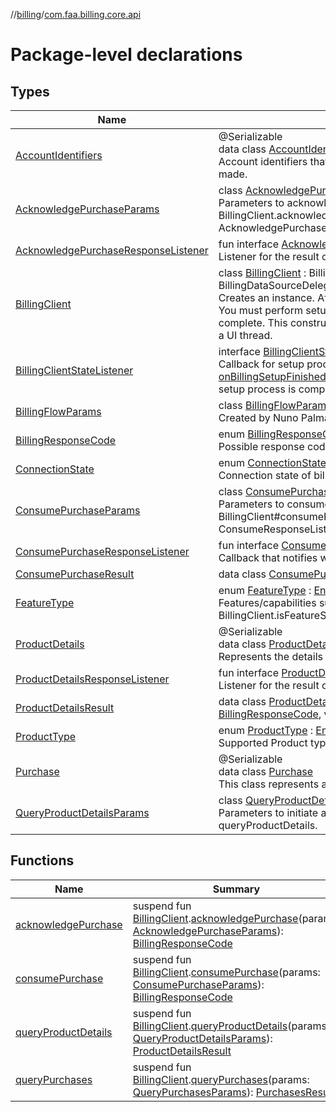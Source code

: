 //[billing](../../index.md)/[com.faa.billing.core.api](index.md)

# Package-level declarations

## Types

| Name | Summary |
|---|---|
| [AccountIdentifiers](AccountIdentifiers/index.md) | @Serializable<br>data class [AccountIdentifiers](AccountIdentifiers/index.md)<br>Account identifiers that were specified when the purchase was made. |
| [AcknowledgePurchaseParams](AcknowledgePurchaseParams/index.md) | class [AcknowledgePurchaseParams](AcknowledgePurchaseParams/index.md)<br>Parameters to acknowledge a purchase. See BillingClient.acknowledgePurchase(AcknowledgePurchaseParams, AcknowledgePurchaseResponseListener). |
| [AcknowledgePurchaseResponseListener](-acknowledgePurchase-response-listener/index.md) | fun interface [AcknowledgePurchaseResponseListener](-acknowledgePurchase-response-listener/index.md)<br>Listener for the result of an acknowledge purchase request. |
| [BillingClient](BillingClient/index.md) | class [BillingClient](BillingClient/index.md) : BillingServiceConnectionDelegate, BillingDataSourceDelegate<br>Creates an instance. After creation, it will not yet be ready to use. You must perform setup by calling .startSetup and wait for setup to complete. This constructor does not block and is safe to call from a UI thread. |
| [BillingClientStateListener](BillingClient-state-listener/index.md) | interface [BillingClientStateListener](BillingClient-state-listener/index.md)<br>Callback for setup process. This listener's [onBillingSetupFinished(BillingResult)](BillingClient-state-listener/on-billing-setup-finished.md) method is called when the setup process is complete. |
| [BillingFlowParams](BillingFlowParams/index.md) | class [BillingFlowParams](BillingFlowParams/index.md)<br>Created by Nuno Palma on 18/03/2024. |
| [BillingResponseCode](BillingResponseCode/index.md) | enum [BillingResponseCode](BillingResponseCode/index.md) : [Enum](https://kotlinlang.org/api/latest/jvm/stdlib/kotlin/-enum/index.html)&lt;[BillingResponseCode](BillingResponseCode/index.md)&gt; <br>Possible response codes. |
| [ConnectionState](ConnectionState/index.md) | enum [ConnectionState](ConnectionState/index.md) : [Enum](https://kotlinlang.org/api/latest/jvm/stdlib/kotlin/-enum/index.html)&lt;[ConnectionState](ConnectionState/index.md)&gt; <br>Connection state of billing client. |
| [ConsumePurchaseParams](-consumePurchase-params/index.md) | class [ConsumePurchaseParams](-consumePurchase-params/index.md)<br>Parameters to consume a purchase. See BillingClient#consumePurchase(ConsumeParams, ConsumeResponseListener). |
| [ConsumePurchaseResponseListener](-consumePurchase-response-listener/index.md) | fun interface [ConsumePurchaseResponseListener](-consumePurchase-response-listener/index.md)<br>Callback that notifies when a consumption operation finishes. |
| [ConsumePurchaseResult](ConsumePurchaseResult/index.md) | data class [ConsumePurchaseResult](ConsumePurchaseResult/index.md) |
| [FeatureType](FeatureType/index.md) | enum [FeatureType](FeatureType/index.md) : [Enum](https://kotlinlang.org/api/latest/jvm/stdlib/kotlin/-enum/index.html)&lt;[FeatureType](FeatureType/index.md)&gt; <br>Features/capabilities supported by BillingClient.isFeatureSupported(String). |
| [ProductDetails](ProductDetails/index.md) | @Serializable<br>data class [ProductDetails](ProductDetails/index.md)<br>Represents the details of a one time or subscription product. |
| [ProductDetailsResponseListener](ProductDetailsResponseListener/index.md) | fun interface [ProductDetailsResponseListener](ProductDetailsResponseListener/index.md)<br>Listener for the result of a product details query. |
| [ProductDetailsResult](ProductDetails-result/index.md) | data class [ProductDetailsResult](ProductDetails-result/index.md)(val billingResponseCode: [BillingResponseCode](BillingResponseCode/index.md), val productDetailsList: [List](https://kotlinlang.org/api/latest/jvm/stdlib/kotlin.collections/-list/index.html)&lt;[ProductDetails](ProductDetails/index.md)&gt;) |
| [ProductType](ProductType/index.md) | enum [ProductType](ProductType/index.md) : [Enum](https://kotlinlang.org/api/latest/jvm/stdlib/kotlin/-enum/index.html)&lt;[ProductType](ProductType/index.md)&gt; <br>Supported Product types. |
| [Purchase](Purchase/index.md) | @Serializable<br>data class [Purchase](Purchase/index.md)<br>This class represents a purchase with various attributes. |
| [QueryProductDetailsParams](-queryProductDetails-params/index.md) | class [QueryProductDetailsParams](-queryProductDetails-params/index.md)<br>Parameters to initiate a query for Product details queryProductDetails. |

## Functions

| Name | Summary |
|---|---|
| [acknowledgePurchase](acknowledgePurchase.md) | suspend fun [BillingClient](BillingClient/index.md).[acknowledgePurchase](acknowledgePurchase.md)(params: [AcknowledgePurchaseParams](AcknowledgePurchaseParams/index.md)): [BillingResponseCode](BillingResponseCode/index.md) |
| [consumePurchase](consumePurchase.md) | suspend fun [BillingClient](BillingClient/index.md).[consumePurchase](consumePurchase.md)(params: [ConsumePurchaseParams](-consumePurchase-params/index.md)): [BillingResponseCode](BillingResponseCode/index.md) |
| [queryProductDetails](queryProductDetails.md) | suspend fun [BillingClient](BillingClient/index.md).[queryProductDetails](queryProductDetails.md)(params: [QueryProductDetailsParams](-queryProductDetails-params/index.md)): [ProductDetailsResult](ProductDetails-result/index.md) |
| [queryPurchases](queryPurchases.md) | suspend fun [BillingClient](BillingClient/index.md).[queryPurchases](queryPurchases.md)(params: [QueryPurchasesParams](../com.faa.billing.core.api.data.purchase.query/QueryPurchasesParams/index.md)): [PurchasesResult](../com.faa.billing.core.api.data.purchase/PurchasesResult/index.md) |
